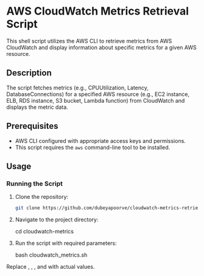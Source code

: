 # AWS CloudWatch Metrics Retrieval Script

This shell script utilizes the AWS CLI to retrieve metrics from AWS CloudWatch and display information about specific metrics for a given AWS resource.

## Description

The script fetches metrics (e.g., CPUUtilization, Latency, DatabaseConnections) for a specified AWS resource (e.g., EC2 instance, ELB, RDS instance, S3 bucket, Lambda function) from CloudWatch and displays the metric data.

## Prerequisites

- AWS CLI configured with appropriate access keys and permissions.
- This script requires the `aws` command-line tool to be installed.

## Usage

### Running the Script

1. Clone the repository:

   ```bash
   git clone https://github.com/dubeyapoorve/cloudwatch-metrics-retrieval.git

2. Navigate to the project directory:

   cd cloudwatch-metrics

3. Run the script with required parameters:

   bash cloudwatch_metrics.sh <AWS-RESOURCE-ID> <METRIC-NAME> <START-TIME> <END-TIME>

Replace <AWS-RESOURCE-ID>, <METRIC-NAME>, <START-TIME>, and <END-TIME> with actual values.
